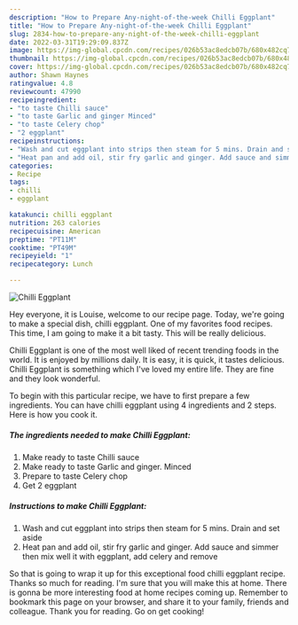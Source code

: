 ```yaml
---
description: "How to Prepare Any-night-of-the-week Chilli Eggplant"
title: "How to Prepare Any-night-of-the-week Chilli Eggplant"
slug: 2834-how-to-prepare-any-night-of-the-week-chilli-eggplant
date: 2022-03-31T19:29:09.837Z
image: https://img-global.cpcdn.com/recipes/026b53ac8edcb07b/680x482cq70/chilli-eggplant-recipe-main-photo.jpg
thumbnail: https://img-global.cpcdn.com/recipes/026b53ac8edcb07b/680x482cq70/chilli-eggplant-recipe-main-photo.jpg
cover: https://img-global.cpcdn.com/recipes/026b53ac8edcb07b/680x482cq70/chilli-eggplant-recipe-main-photo.jpg
author: Shawn Haynes
ratingvalue: 4.8
reviewcount: 47990
recipeingredient:
- "to taste Chilli sauce"
- "to taste Garlic and ginger Minced"
- "to taste Celery chop"
- "2 eggplant"
recipeinstructions:
- "Wash and cut eggplant into strips then steam for 5 mins. Drain and set aside"
- "Heat pan and add oil, stir fry garlic and ginger. Add sauce and simmer then mix well it with eggplant, add celery and remove"
categories:
- Recipe
tags:
- chilli
- eggplant

katakunci: chilli eggplant 
nutrition: 263 calories
recipecuisine: American
preptime: "PT11M"
cooktime: "PT49M"
recipeyield: "1"
recipecategory: Lunch

---
```



![Chilli Eggplant](https://img-global.cpcdn.com/recipes/026b53ac8edcb07b/680x482cq70/chilli-eggplant-recipe-main-photo.jpg)

Hey everyone, it is Louise, welcome to our recipe page. Today, we're going to make a special dish, chilli eggplant. One of my favorites food recipes. This time, I am going to make it a bit tasty. This will be really delicious.

Chilli Eggplant is one of the most well liked of recent trending foods in the world. It is enjoyed by millions daily. It is easy, it is quick, it tastes delicious. Chilli Eggplant is something which I've loved my entire life. They are fine and they look wonderful.




To begin with this particular recipe, we have to first prepare a few ingredients. You can have chilli eggplant using 4 ingredients and 2 steps. Here is how you cook it.

<!--inarticleads1-->

##### The ingredients needed to make Chilli Eggplant:

1. Make ready to taste Chilli sauce
1. Make ready to taste Garlic and ginger. Minced
1. Prepare to taste Celery chop
1. Get 2 eggplant




<!--inarticleads2-->

##### Instructions to make Chilli Eggplant:

1. Wash and cut eggplant into strips then steam for 5 mins. Drain and set aside
1. Heat pan and add oil, stir fry garlic and ginger. Add sauce and simmer then mix well it with eggplant, add celery and remove




So that is going to wrap it up for this exceptional food chilli eggplant recipe. Thanks so much for reading. I'm sure that you will make this at home. There is gonna be more interesting food at home recipes coming up. Remember to bookmark this page on your browser, and share it to your family, friends and colleague. Thank you for reading. Go on get cooking!
